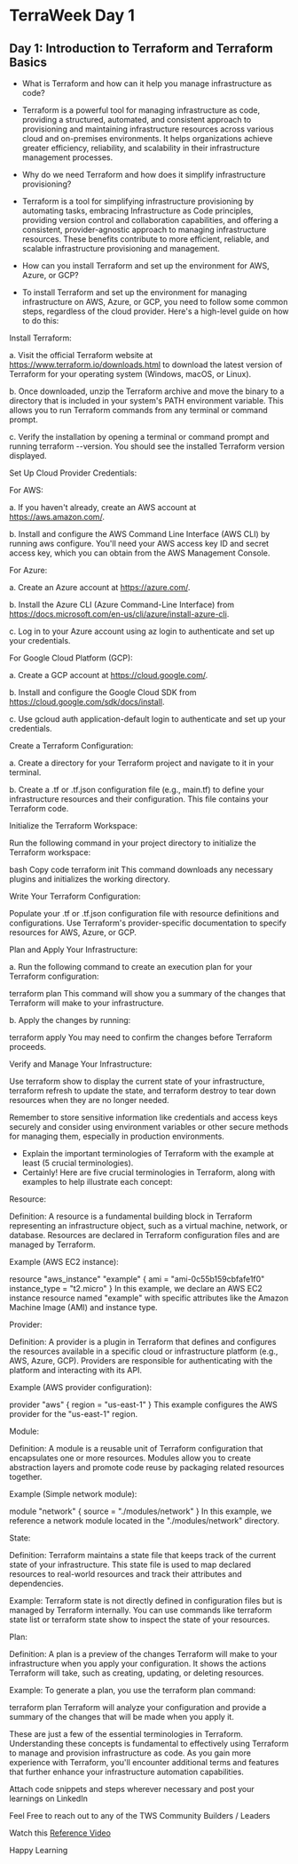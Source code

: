 # TerraWeek Day 1

## Day 1: Introduction to Terraform and Terraform Basics

- What is Terraform and how can it help you manage infrastructure as code?
- Terraform is a powerful tool for managing infrastructure as code, providing a structured, automated, and consistent approach to provisioning and maintaining infrastructure resources across various cloud and on-premises environments. It helps organizations achieve greater efficiency, reliability, and scalability in their infrastructure management processes.

- Why do we need Terraform and how does it simplify infrastructure provisioning?
- Terraform is a tool for simplifying infrastructure provisioning by automating tasks, embracing Infrastructure as Code principles, providing version control and collaboration capabilities, and offering a consistent, provider-agnostic approach to managing infrastructure resources. These benefits contribute to more efficient, reliable, and scalable infrastructure provisioning and management.

- How can you install Terraform and set up the environment for AWS, Azure, or GCP?
- To install Terraform and set up the environment for managing infrastructure on AWS, Azure, or GCP, you need to follow some common steps, regardless of the cloud provider. Here's a high-level guide on how to do this:

Install Terraform:

a. Visit the official Terraform website at https://www.terraform.io/downloads.html to download the latest version of Terraform for your operating system (Windows, macOS, or Linux).

b. Once downloaded, unzip the Terraform archive and move the binary to a directory that is included in your system's PATH environment variable. This allows you to run Terraform commands from any terminal or command prompt.

c. Verify the installation by opening a terminal or command prompt and running terraform --version. You should see the installed Terraform version displayed.

Set Up Cloud Provider Credentials:

For AWS:

a. If you haven't already, create an AWS account at https://aws.amazon.com/.

b. Install and configure the AWS Command Line Interface (AWS CLI) by running aws configure. You'll need your AWS access key ID and secret access key, which you can obtain from the AWS Management Console.

For Azure:

a. Create an Azure account at https://azure.com/.

b. Install the Azure CLI (Azure Command-Line Interface) from https://docs.microsoft.com/en-us/cli/azure/install-azure-cli.

c. Log in to your Azure account using az login to authenticate and set up your credentials.

For Google Cloud Platform (GCP):

a. Create a GCP account at https://cloud.google.com/.

b. Install and configure the Google Cloud SDK from https://cloud.google.com/sdk/docs/install.

c. Use gcloud auth application-default login to authenticate and set up your credentials.

Create a Terraform Configuration:

a. Create a directory for your Terraform project and navigate to it in your terminal.

b. Create a .tf or .tf.json configuration file (e.g., main.tf) to define your infrastructure resources and their configuration. This file contains your Terraform code.

Initialize the Terraform Workspace:

Run the following command in your project directory to initialize the Terraform workspace:

bash
Copy code
terraform init
This command downloads any necessary plugins and initializes the working directory.

Write Your Terraform Configuration:

Populate your .tf or .tf.json configuration file with resource definitions and configurations. Use Terraform's provider-specific documentation to specify resources for AWS, Azure, or GCP.

Plan and Apply Your Infrastructure:

a. Run the following command to create an execution plan for your Terraform configuration:

terraform plan
This command will show you a summary of the changes that Terraform will make to your infrastructure.

b. Apply the changes by running:

terraform apply
You may need to confirm the changes before Terraform proceeds.

Verify and Manage Your Infrastructure:

Use terraform show to display the current state of your infrastructure, terraform refresh to update the state, and terraform destroy to tear down resources when they are no longer needed.

Remember to store sensitive information like credentials and access keys securely and consider using environment variables or other secure methods for managing them, especially in production environments.

- Explain the important terminologies of Terraform with the example at least (5 crucial terminologies).
- Certainly! Here are five crucial terminologies in Terraform, along with examples to help illustrate each concept:

Resource:

Definition: A resource is a fundamental building block in Terraform representing an infrastructure object, such as a virtual machine, network, or database. Resources are declared in Terraform configuration files and are managed by Terraform.

Example (AWS EC2 instance):

resource "aws_instance" "example" {
  ami           = "ami-0c55b159cbfafe1f0"
  instance_type = "t2.micro"
}
In this example, we declare an AWS EC2 instance resource named "example" with specific attributes like the Amazon Machine Image (AMI) and instance type.

Provider:

Definition: A provider is a plugin in Terraform that defines and configures the resources available in a specific cloud or infrastructure platform (e.g., AWS, Azure, GCP). Providers are responsible for authenticating with the platform and interacting with its API.

Example (AWS provider configuration):

provider "aws" {
  region = "us-east-1"
}
This example configures the AWS provider for the "us-east-1" region.

Module:

Definition: A module is a reusable unit of Terraform configuration that encapsulates one or more resources. Modules allow you to create abstraction layers and promote code reuse by packaging related resources together.

Example (Simple network module):

module "network" {
  source = "./modules/network"
}
In this example, we reference a network module located in the "./modules/network" directory.

State:

Definition: Terraform maintains a state file that keeps track of the current state of your infrastructure. This state file is used to map declared resources to real-world resources and track their attributes and dependencies.

Example: Terraform state is not directly defined in configuration files but is managed by Terraform internally. You can use commands like terraform state list or terraform state show to inspect the state of your resources.

Plan:

Definition: A plan is a preview of the changes Terraform will make to your infrastructure when you apply your configuration. It shows the actions Terraform will take, such as creating, updating, or deleting resources.

Example: To generate a plan, you use the terraform plan command:

terraform plan
Terraform will analyze your configuration and provide a summary of the changes that will be made when you apply it.

These are just a few of the essential terminologies in Terraform. Understanding these concepts is fundamental to effectively using Terraform to manage and provision infrastructure as code. As you gain more experience with Terraform, you'll encounter additional terms and features that further enhance your infrastructure automation capabilities.

Attach code snippets and steps wherever necessary and post your learnings on LinkedIn

Feel Free to reach out to any of the TWS Community Builders / Leaders

Watch this [Reference Video](https://www.youtube.com/live/965CaSveIEI?feature=share)

Happy Learning 
